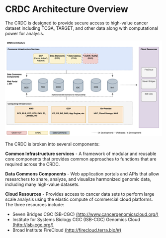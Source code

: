 # CRDC Architecture Overview

The CRDC is designed to provide secure access to high-value cancer dataset including TCGA, TARGET, and other data along with computational power for analysis. 

![CRDC Architecture Diagram](/assets/CRDC_Architecture.png)


The CRDC is broken into several components:

**Common Infrastructure services** - A framework of modular and reusable core components that provides common approaches to functions that are required across the CRDC. 

**Data Commons Components** - Web application portals and APIs that allow researchers to share, analyze, and visualize harmonized genomic data, including many high-value datasets.

**Cloud Resources** - Provides access to cancer data sets to perform large scale analysis using the elastic compute of commercial cloud platforms. The three resources include:
- Seven Bridges CGC (SB-CGC) [(http://www.cancergenomicscloud.org/)](http://www.cancergenomicscloud.org/)
- Institute for Systems Biology CGC (ISB-CGC) Genomics Cloud [(http://isb-cgc.org/)](http://isb-cgc.org/)
- Broad Institute FireCloud  [(http://firecloud.terra.bio/#)](http://firecloud.terra.bio/#)